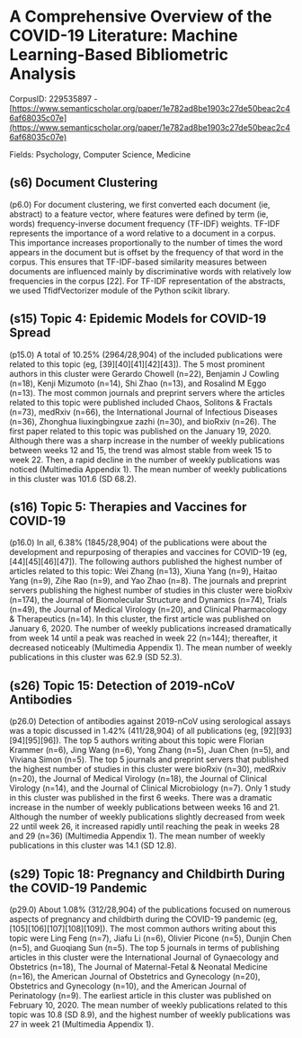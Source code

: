 # A Comprehensive Overview of the COVID-19 Literature: Machine Learning-Based Bibliometric Analysis

CorpusID: 229535897 - [https://www.semanticscholar.org/paper/1e782ad8be1903c27de50beac2c46af68035c07e](https://www.semanticscholar.org/paper/1e782ad8be1903c27de50beac2c46af68035c07e)

Fields: Psychology, Computer Science, Medicine

## (s6) Document Clustering
(p6.0) For document clustering, we first converted each document (ie, abstract) to a feature vector, where features were defined by term (ie, words) frequency-inverse document frequency (TF-IDF) weights. TF-IDF represents the importance of a word relative to a document in a corpus. This importance increases proportionally to the number of times the word appears in the document but is offset by the frequency of that word in the corpus. This ensures that TF-IDF-based similarity measures between documents are influenced mainly by discriminative words with relatively low frequencies in the corpus [22]. For TF-IDF representation of the abstracts, we used TfidfVectorizer module of the Python scikit library.
## (s15) Topic 4: Epidemic Models for COVID-19 Spread
(p15.0) A total of 10.25% (2964/28,904) of the included publications were related to this topic (eg, [39][40][41][42][43]). The 5 most prominent authors in this cluster were Gerardo Chowell (n=22), Benjamin J Cowling (n=18), Kenji Mizumoto (n=14), Shi Zhao (n=13), and Rosalind M Eggo (n=13). The most common journals and preprint servers where the articles related to this topic were published included Chaos, Solitons & Fractals (n=73), medRxiv (n=66), the International Journal of Infectious Diseases (n=36), Zhonghua liuxingbingxue zazhi (n=30), and bioRxiv (n=26). The first paper related to this topic was published on the January 19, 2020. Although there was a sharp increase in the number of weekly publications between weeks 12 and 15, the trend was almost stable from week 15 to week 22. Then, a rapid decline in the number of weekly publications was noticed (Multimedia Appendix 1). The mean number of weekly publications in this cluster was 101.6 (SD 68.2).
## (s16) Topic 5: Therapies and Vaccines for COVID-19
(p16.0) In all, 6.38% (1845/28,904) of the publications were about the development and repurposing of therapies and vaccines for COVID-19 (eg, [44][45][46][47]). The following authors published the highest number of articles related to this topic: Wei Zhang (n=13), Xiuna Yang (n=9), Haitao Yang (n=9), Zihe Rao (n=9), and Yao Zhao (n=8). The journals and preprint servers publishing the highest number of studies in this cluster were bioRxiv (n=174), the Journal of Biomolecular Structure and Dynamics (n=74), Trials (n=49), the Journal of Medical Virology (n=20), and Clinical Pharmacology & Therapeutics (n=14). In this cluster, the first article was published on January 6, 2020. The number of weekly publications increased dramatically from week 14 until a peak was reached in week 22 (n=144); thereafter, it decreased noticeably (Multimedia Appendix 1). The mean number of weekly publications in this cluster was 62.9 (SD 52.3).
## (s26) Topic 15: Detection of 2019-nCoV Antibodies
(p26.0) Detection of antibodies against 2019-nCoV using serological assays was a topic discussed in 1.42% (411/28,904) of all publications (eg, [92][93][94][95][96]). The top 5 authors writing about this topic were Florian Krammer (n=6), Jing Wang (n=6), Yong Zhang (n=5), Juan Chen (n=5), and Viviana Simon (n=5). The top 5 journals and preprint servers that published the highest number of studies in this cluster were bioRxiv (n=30), medRxiv (n=20), the Journal of Medical Virology (n=18), the Journal of Clinical Virology (n=14), and the Journal of Clinical Microbiology (n=7). Only 1 study in this cluster was published in the first 6 weeks. There was a dramatic increase in the number of weekly publications between weeks 16 and 21. Although the number of weekly publications slightly decreased from week 22 until week 26, it increased rapidly until reaching the peak in weeks 28 and 29 (n=36) (Multimedia Appendix 1). The mean number of weekly publications in this cluster was 14.1 (SD 12.8).
## (s29) Topic 18: Pregnancy and Childbirth During the COVID-19 Pandemic
(p29.0) About 1.08% (312/28,904) of the publications focused on numerous aspects of pregnancy and childbirth during the COVID-19 pandemic (eg, [105][106][107][108][109]). The most common authors writing about this topic were Ling Feng (n=7), Jiafu Li (n=6), Olivier Picone (n=5), Dunjin Chen (n=5), and Guoqiang Sun (n=5). The top 5 journals in terms of publishing articles in this cluster were the International Journal of Gynaecology and Obstetrics (n=18), The Journal of Maternal-Fetal & Neonatal Medicine (n=16), the American Journal of Obstetrics and Gynecology (n=20), Obstetrics and Gynecology (n=10), and the American Journal of Perinatology (n=9). The earliest article in this cluster was published on February 10, 2020. The mean number of weekly publications related to this topic was 10.8 (SD 8.9), and the highest number of weekly publications was 27 in week 21 (Multimedia Appendix 1).

